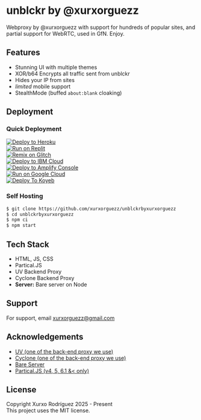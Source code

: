 # unblckr by @xurxorguezz
Webproxy by @xurxorguezz with support for hundreds of popular sites, and partial support for WebRTC, used in GfN. Enjoy. 

## Features

- Stunning UI with multiple themes 
- XOR/b64 Encrypts all traffic sent from unblckr
- Hides your IP from sites
- *limited* mobile support
- StealthMode (buffed `about:blank` cloaking)

## Deployment

### Quick Deployment
[![Deploy to Heroku](https://raw.githubusercontent.com/BinBashBanana/deploy-buttons/master/buttons/remade/heroku.svg)](https://heroku.com/deploy/?template=https://github.com/xurxorguezz/unblckrbyxurxorguezz)
<br>
[![Run on Replit](https://raw.githubusercontent.com/BinBashBanana/deploy-buttons/master/buttons/remade/replit.svg)](https://replit.com/github/xurxorguezz/unblckrbyxurxorguezz)
<br>
[![Remix on Glitch](https://raw.githubusercontent.com/BinBashBanana/deploy-buttons/master/buttons/remade/glitch.svg)](https://glitch.com/edit/#!/import/github/xurxorguezz/unblckrbyxurxorguezz)
<br>
[![Deploy to IBM Cloud](https://raw.githubusercontent.com/BinBashBanana/deploy-buttons/master/buttons/remade/ibmcloud.svg)](https://cloud.ibm.com/devops/setup/deploy?repository=https://github.com/xurxorguezz/unblckrbyxurxorguezz)
<br>
[![Deploy to Amplify Console](https://raw.githubusercontent.com/BinBashBanana/deploy-buttons/master/buttons/remade/amplifyconsole.svg)](https://console.aws.amazon.com/amplify/home#/deploy?repo=https://github.com/xurxorguezz/unblckrbyxurxorguezz)
<br>
[![Run on Google Cloud](https://raw.githubusercontent.com/BinBashBanana/deploy-buttons/master/buttons/remade/googlecloud.svg)](https://deploy.cloud.run/?git_repo=https://github.com/xurxorguezz/unblckrbyxurxorguezz)
<br>
[![Deploy To Koyeb](https://camo.githubusercontent.com/dbd49fd11e4dea39effabf3572eb66edafb50d32aadb31c7458fe7e42ac93790/68747470733a2f2f7777772e6b6f7965622e636f6d2f7374617469632f696d616765732f6465706c6f792f627574746f6e2e737667)](https://app.koyeb.com/deploy?type=git&repository=github.com/xurxorguezz/unblckrbyxurxorguezz&branch=main&name=xurxorguezz)

### Self Hosting
```bash
$ git clone https://github.com/xurxorguezz/unblckrbyxurxorguezz
$ cd unblckrbyxurxorguezz
$ npm ci
$ npm start
```

## Tech Stack

- HTML, JS, CSS
- Partical.JS 
- UV Backend Proxy 
- Cyclone Backend Proxy
- **Server:** Bare server on Node  


## Support

For support, email xurxorguezz@gmail.com


## Acknowledgements

 - [UV (one of the back-end proxy we use)](https://github.com/titaniumnetwork-dev/Ultraviolet)
 - [Cyclone (one of the back-end proxy we use)](https://github.com/NebulaServices/Cyclone)
 - [Bare Server](https://github.com/tomphttp/bare-server-node)
 - [Partical.JS (v4, 5, 6.1 &< only)](https://github.com/VincentGarreau/particles.js)

## License

Copyright Xurxo Rodríguez 2025 - Present
<br>
This project uses the MIT license.
